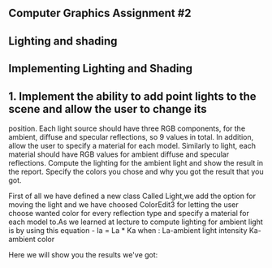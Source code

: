 ## Computer Graphics Assignment #2
## Lighting and shading
## Implementing Lighting and Shading

## 1. Implement the ability to add point lights to the scene and allow the user to change its
position. Each light source should have three RGB components, for the ambient, diffuse
and specular reflections, so 9 values in total. In addition, allow the user to specify a
material for each model. Similarly to light, each material should have RGB values for
ambient diffuse and specular reflections. Compute the lighting for the ambient light and
show the result in the report. Specify the colors you chose and why you got the result
that you got.

First of all we have defined a new class Called Light,we add the option for moving the light and we have choosed ColorEdit3 for letting the user choose wanted color for every reflection type 
and specify a material for each model to.As we learned at lecture to compute lighting for ambient light is by using this equation - Ia = La * Ka when :
La-ambient light intensity
Ka-ambient color

Here we will show you the results we've got:
